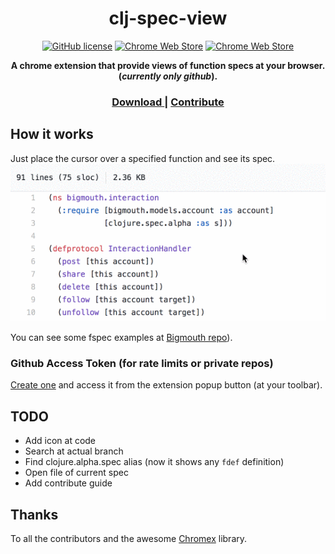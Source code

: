 <div align="center">
  <h1 align="center">clj-spec-view</h1>
</div>

<div align="center"> 
  
[![GitHub license](https://img.shields.io/github/license/pfeodrippe/clj-spec-view.svg)](license.txt)
[![Chrome Web Store](https://img.shields.io/chrome-web-store/d/ohdilhfeehobpbnioeghljglgjbpjkin.svg)](https://chrome.google.com/webstore/detail/clj-spec-view/ohdilhfeehobpbnioeghljglgjbpjkin)
[![Chrome Web Store](https://img.shields.io/chrome-web-store/rating/ohdilhfeehobpbnioeghljglgjbpjkin.svg)](https://chrome.google.com/webstore/detail/clj-spec-view/ohdilhfeehobpbnioeghljglgjbpjkin)

 <strong>A chrome extension that provide views of function specs at your browser. (*currently only github*).</strong>
 <div align="center">
  <h3>
    <a href="https://chrome.google.com/webstore/detail/clj-spec-view/ohdilhfeehobpbnioeghljglgjbpjkin">
      Download
    </a>
    <span> | </span>
    <a href="https://github.com/pfeodrippe/clj-spec-view/issues?q=is%3Aissue+is%3Aopen+label%3A%22help+wanted%22">
      Contribute
    </a>
  </h3>
</div>
</div>

## How it works

Just place the cursor over a specified function and see its spec. 
![](demo.gif)

You can see some fspec examples at [Bigmouth repo](https://github.com/athos/Bigmouth/blob/master/src/bigmouth/interaction.clj)).

### Github Access Token (for rate limits or private repos)

[Create one](https://help.github.com/articles/creating-an-access-token-for-command-line-use) and access it from the extension popup button (at your toolbar).

## TODO

- Add icon at code
- Search at actual branch
- Find clojure.alpha.spec alias (now it shows any `fdef` definition)
- Open file of current spec
- Add contribute guide

## Thanks

To all the contributors and the awesome [Chromex](https://github.com/binaryage/chromex) library.
